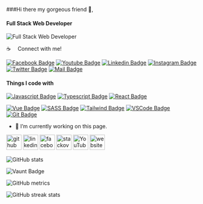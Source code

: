 ###Hi there my gorgeous friend 👋,
#### Full Stack Web Developer
![Full Stack Web Developer](https://scontent.fdac27-1.fna.fbcdn.net/v/t39.30808-6/472590320_9223310587763484_4626343875013732796_n.jpg?stp=dst-jpg_s960x960_tt6&_nc_cat=109&ccb=1-7&_nc_sid=cc71e4&_nc_eui2=AeHrhFu-nVXtChlHEb68r2aN60hDsNR0IRzrSEOw1HQhHOFFNEAO0nVA_f7JH_pncCqc-yEFPMQat_5He0InYFhR&_nc_ohc=Pg1EjWP8evIQ7kNvgHR1Yek&_nc_zt=23&_nc_ht=scontent.fdac27-1.fna&_nc_gid=A0oHh9mdDutKDnSfXiDWCE8&oh=00_AYC0tQCmUffe8RH9nBSAsZYD6pFFE2OytVSFriSTLT8yzA&oe=67981A54)


:coffee: &emsp;Connect with me!

[![Facebook Badge](https://img.shields.io/badge/Facebook-1877F2?style=for-the-badge&logo=facebook&logoColor=white)](https://www.facebook.com/mimabaydullah) [![Youtube Badge](https://img.shields.io/badge/YouTube-FF0000?style=for-the-badge&logo=youtube&logoColor=white)](https://youtube.com/@mimAbaydullah) [![Linkedin Badge](https://img.shields.io/badge/LinkedIn-0077B5?style=for-the-badge&logo=linkedin&logoColor=white)](https://www.linkedin.com/in/abaydullah/) [![Instagram Badge](https://img.shields.io/badge/Instagram-E4405F?style=for-the-badge&logo=instagram&logoColor=white)](https://instagram.com/mimabaydullah) [![Twitter Badge](https://img.shields.io/badge/Twitter-1DA1F2?style=for-the-badge&logo=twitter&logoColor=white)](https://twitter.com/mimabaydullah) [![Mail Badge](https://img.shields.io/badge/Gmail-D14836?style=for-the-badge&logo=gmail&logoColor=white)](mailto:abaydullah786@gmail.com)


#### Things I code with

[![Javascript Badge](https://img.shields.io/badge/-Javascript-F0DB4F?style=for-the-badge&labelColor=black&logo=javascript&logoColor=F0DB4F)](#) 
[![Typescript Badge](https://img.shields.io/badge/-Typescript-007acc?style=for-the-badge&labelColor=black&logo=typescript&logoColor=007acc)](#) 
[![React Badge](https://img.shields.io/badge/-React-61DBFB?style=for-the-badge&labelColor=black&logo=react&logoColor=61DBFB)](#) 
<!-- [![Next.js Badge](https://img.shields.io/badge/next.js-000000?style=for-the-badge&logo=nextdotjs&logoColor=white)](#) 
[![Nodejs Badge](https://img.shields.io/badge/-Nodejs-3C873A?style=for-the-badge&labelColor=black&logo=node.js&logoColor=3C873A)](#) 
[![Express.js Badge](https://img.shields.io/badge/Express.js-000000?style=for-the-badge&logo=express&logoColor=white)](#) 
[![MongoDB Badge](https://img.shields.io/badge/MongoDB-4EA94B?style=for-the-badge&logo=mongodb&logoColor=white)](#) 
[![GraphQL Badge](https://img.shields.io/badge/-GraphQl-e535ab?style=for-the-badge&labelColor=black&logo=node.js&logoColor=e535ab)](#)  -->
[![Vue Badge](https://img.shields.io/badge/-Vue.js-4fc08d?style=flat&logo=vuedotjs&logoColor=white)](#) 
[![SASS Badge](https://img.shields.io/badge/Sass-CC6699?style=for-the-badge&logo=sass&logoColor=white)](#) 
[![Tailwind Badge](https://img.shields.io/badge/Tailwind%20CSS-092749?style=for-the-badge&logo=tailwindcss&logoColor=06B6D4&labelColor=000000)](#) 
[![VSCode Badge](https://img.shields.io/badge/Visual_Studio-5C2D91?style=for-the-badge&logo=visual%20studio&logoColor=white)](#) 
[![Git Badge](https://img.shields.io/badge/Git-F05032?style=for-the-badge&logo=git&logoColor=white)](#)


- 🔭 I’m currently working on this page. 


[<img src='https://cdn.jsdelivr.net/npm/simple-icons@3.0.1/icons/github.svg' alt='github' height='40'>](https://github.com/abaydullah)  [<img src='https://cdn.jsdelivr.net/npm/simple-icons@3.0.1/icons/linkedin.svg' alt='linkedin' height='40'>](https://www.linkedin.com/in/abaydullah/)  [<img src='https://cdn.jsdelivr.net/npm/simple-icons@3.0.1/icons/facebook.svg' alt='facebook' height='40'>](https://www.facebook.com/mimabaydullah)  [<img src='https://cdn.jsdelivr.net/npm/simple-icons@3.0.1/icons/stackoverflow.svg' alt='stackoverflow' height='40'>](https://stackoverflow.com/users/14314489)  [<img src='https://cdn.jsdelivr.net/npm/simple-icons@3.0.1/icons/youtube.svg' alt='YouTube' height='40'>](https://www.youtube.com/channel/mimAbaydullah)  [<img src='https://cdn.jsdelivr.net/npm/simple-icons@3.0.1/icons/icloud.svg' alt='website' height='40'>](https://abaydullah.com)  

![GitHub stats](https://github-readme-stats.vercel.app/api?username=abaydullah&show_icons=true&count_private=true)  

![Vaunt Badge](https://api.vaunt.dev/v1/github/entities/abaydullah/contributions?format=svg&private=true)  

![GitHub metrics](https://metrics.lecoq.io/abaydullah)  

![GitHub streak stats](https://streak-stats.demolab.com/?user=abaydullah)  


